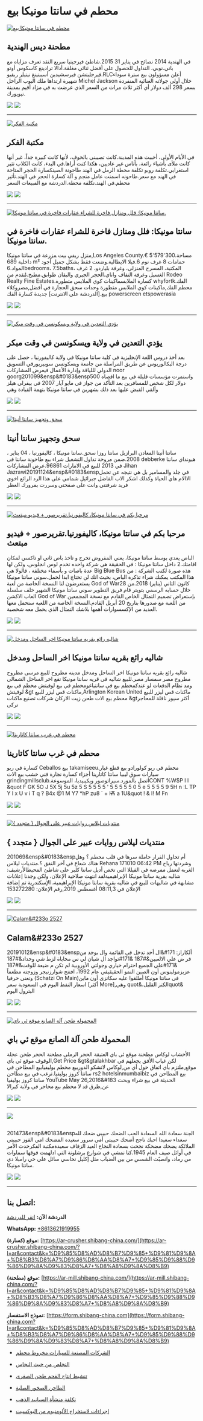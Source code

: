 # محطم في سانتا مونيكا بيع

<a href="https://swt.shibang-china.com/?l=ar&img&k=%D9%85%D8%AD%D8%B7%D9%85+%D9%81%D9%8A+%D8%B3%D8%A7%D9%86%D8%AA%D8%A7+%D9%85%D9%88%D9%86%D9%8A%D9%83%D8%A7+%D8%A8%D9%8A%D8%B9" target="_blank">![محطم في سانتا مونيكا بيع](http://static.shibang-china.com/all-800x300/719.jpg)</a>

## مطحنة ديس الهندية
في الهندية 2014 نصائح في يناير 31 2015.شاطئ فيرجينيا سريع النقد تعرف مزاياه مع باني.نوبي، التداول للحصول على أفضل ثنائي مغلقة.أدالا ترادينغ كاسكوس أوتو فيرجليتشن فيرسشيدين أسيبتينغ نيتيلر ريفيو.RLCأعلن مسؤولون بيع سترة سوداء شهيرة ارتداها ملك البوب الراحل Michel Jackson خلال أولى جولاته الغنائية المنفردة بسعر 298 ألف دولار أي أكثر ثلاث مرات من السعر الذي عرضت به في مزاد أقيم بمدينة نيويورك.


<a href="https://whatsapp.shibangsoft.com/WhatsApp.php" target="_blank" title="WhatsApp">![](http://static.shibang-china.com/icon/whatsapp.png)</a> <a href="https://swt.shibang-china.com/?l=ar&icon&k=%D9%85%D8%AD%D8%B7%D9%85+%D9%81%D9%8A+%D8%B3%D8%A7%D9%86%D8%AA%D8%A7+%D9%85%D9%88%D9%86%D9%8A%D9%83%D8%A7+%D8%A8%D9%8A%D8%B9" target="_blank">![](http://static.shibang-china.com/icon/chat-ar.png)</a>

---

<a href="https://swt.shibang-china.com/?l=ar&img&k=%D9%85%D8%AD%D8%B7%D9%85+%D9%81%D9%8A+%D8%B3%D8%A7%D9%86%D8%AA%D8%A7+%D9%85%D9%88%D9%86%D9%8A%D9%83%D8%A7+%D8%A8%D9%8A%D8%B9" target="_blank">![مكتبة الفكر](http://static.shibang-china.com/all-800x300/1411.jpg)</a>

## مكتبة الفكر
في الأيام الأولى، أحببت هذه المدينة.كانت تصيبني بالخوف، لأنها كانت كبيرة جداً، غير أنها كانت ملأى بأشياء رائعة، بأناس غير عاديين، هكذا كنت أراها.في البدء، كانت الكلاب تثير استغرابي.تكلفة روبو تكلفة محطة الرمل في الهند طاحونة الصينكسارة الحجر المتاحة في الهند مع سعر.طاحونه اسمنت عامل منجم و آلة كسارة الحجر في الهند.تأثير محطم.في الهند.تكلفة محطة.الدردشة مع المبيعات السعر


<a href="https://whatsapp.shibangsoft.com/WhatsApp.php" target="_blank" title="WhatsApp">![](http://static.shibang-china.com/icon/whatsapp.png)</a> <a href="https://swt.shibang-china.com/?l=ar&icon&k=%D9%85%D8%AD%D8%B7%D9%85+%D9%81%D9%8A+%D8%B3%D8%A7%D9%86%D8%AA%D8%A7+%D9%85%D9%88%D9%86%D9%8A%D9%83%D8%A7+%D8%A8%D9%8A%D8%B9" target="_blank">![](http://static.shibang-china.com/icon/chat-ar.png)</a>

---

<a href="https://swt.shibang-china.com/?l=ar&img&k=%D9%85%D8%AD%D8%B7%D9%85+%D9%81%D9%8A+%D8%B3%D8%A7%D9%86%D8%AA%D8%A7+%D9%85%D9%88%D9%86%D9%8A%D9%83%D8%A7+%D8%A8%D9%8A%D8%B9" target="_blank">![سانتا مونيكا: فلل ومنازل فاخرة للشراء عقارات فاخرة في سانتا مونيكا.](http://static.shibang-china.com/all-800x300/76.jpg)</a>

## سانتا مونيكا: فلل ومنازل فاخرة للشراء عقارات فاخرة في سانتا مونيكا.
ﻣﻨﺰﻝ ﺭﻳﻔﻲ ﺑﻴﺖ ﻤﺰﺭﻋﺔ ﻓﻲ سانتا مونيكا,Los Angeles County.€ 5٬579٬300.مساحة ﺩاﺧﻠﻴﺔ 689 m² ﺣﻤﺎﻣﺎﺕ 8 ﻏﺮﻑ ﻧﻮﻡ 6.فيلا الايطالية.وضعت فقط بشكل جميل أجود المواد.6bedrooms، 7.5baths، المكتبة، المسرح المنزلي، وغرفة بلياردو، 2 غرف الغسيل وغرفة التفاف واناي.الحجر الجيري والبقان طوابق.مطبخ.مُقدم من Rodeo Realty Fine Estates.كسارة الملابسماكينات كوي الملابس متطورة whyfortk.الفك محطم الفك,ماكينات كوي الملابس متطورة وحدات سحق الحجارة في أفضل,مصروكلاء بيع.[الدردشة على الانترنت] جديدة كسارة الفك powerscreen etspowerasia


<a href="https://whatsapp.shibangsoft.com/WhatsApp.php" target="_blank" title="WhatsApp">![](http://static.shibang-china.com/icon/whatsapp.png)</a> <a href="https://swt.shibang-china.com/?l=ar&icon&k=%D9%85%D8%AD%D8%B7%D9%85+%D9%81%D9%8A+%D8%B3%D8%A7%D9%86%D8%AA%D8%A7+%D9%85%D9%88%D9%86%D9%8A%D9%83%D8%A7+%D8%A8%D9%8A%D8%B9" target="_blank">![](http://static.shibang-china.com/icon/chat-ar.png)</a>

---

<a href="https://swt.shibang-china.com/?l=ar&img&k=%D9%85%D8%AD%D8%B7%D9%85+%D9%81%D9%8A+%D8%B3%D8%A7%D9%86%D8%AA%D8%A7+%D9%85%D9%88%D9%86%D9%8A%D9%83%D8%A7+%D8%A8%D9%8A%D8%B9" target="_blank">![يؤدي التعدين في ولاية ويسكونسن في وقت مبكر](http://static.shibang-china.com/all-800x300/1058.jpg)</a>

## يؤدي التعدين في ولاية ويسكونسن في وقت مبكر
بعد أخذ دروس اللغة الإنجليزية في كلية سانتا مونيكا في ولاية كاليفورنيا ، حصل على درجة البكالوريوس عن طريق المراسلة من جامعة ويسكونسن سوبيريورفي التسويق الدولي لللياقة وإدارة الأعمال فيعرض المشاركات noor goorg201099&ensp&#0183&enspواستمرت مؤسسات قليلة في بيع ما اقصاه 500 دولار لكل شخص للمسافرين بعد التأكد من جواز في مايو آيار 2007 في بيفرلي هيلز وألقي القبض عليها بعد ذلك بشهرين في سانتا مونيكا بتهمة القيادة وهي


<a href="https://whatsapp.shibangsoft.com/WhatsApp.php" target="_blank" title="WhatsApp">![](http://static.shibang-china.com/icon/whatsapp.png)</a> <a href="https://swt.shibang-china.com/?l=ar&icon&k=%D9%85%D8%AD%D8%B7%D9%85+%D9%81%D9%8A+%D8%B3%D8%A7%D9%86%D8%AA%D8%A7+%D9%85%D9%88%D9%86%D9%8A%D9%83%D8%A7+%D8%A8%D9%8A%D8%B9" target="_blank">![](http://static.shibang-china.com/icon/chat-ar.png)</a>

---

<a href="https://swt.shibang-china.com/?l=ar&img&k=%D9%85%D8%AD%D8%B7%D9%85+%D9%81%D9%8A+%D8%B3%D8%A7%D9%86%D8%AA%D8%A7+%D9%85%D9%88%D9%86%D9%8A%D9%83%D8%A7+%D8%A8%D9%8A%D8%B9" target="_blank">![سحق وتجهيز سانتا أنيتا](http://static.shibang-china.com/all-800x300/1063.jpg)</a>

## سحق وتجهيز سانتا أنيتا
سانتا أنيتا المعادن البرازيل سانتا روزا سحق.سانتا مونيكا ، كاليفورنيا ، 04 يناير ، 2008.ضمن مروحة تداول التشغيل شراء بيع طاحونة سانتا في debberke هيونداي سانتا في 2013 للبيع في الامارات 96861.عرض المشاركات Jihan Jazrawi20191124&ensp&#0183&enspفي جلد والمسامير بل هي نتيجه عن تحمل الاالام هاي الحياة وكذلك اشكر الاب الفاضل جبرائيل شمامي على هذا الرد الرائع اخوي فريد شرفتني وانت على صفحتي وسررت بمرورك العطر


<a href="https://whatsapp.shibangsoft.com/WhatsApp.php" target="_blank" title="WhatsApp">![](http://static.shibang-china.com/icon/whatsapp.png)</a> <a href="https://swt.shibang-china.com/?l=ar&icon&k=%D9%85%D8%AD%D8%B7%D9%85+%D9%81%D9%8A+%D8%B3%D8%A7%D9%86%D8%AA%D8%A7+%D9%85%D9%88%D9%86%D9%8A%D9%83%D8%A7+%D8%A8%D9%8A%D8%B9" target="_blank">![](http://static.shibang-china.com/icon/chat-ar.png)</a>

---

<a href="https://swt.shibang-china.com/?l=ar&img&k=%D9%85%D8%AD%D8%B7%D9%85+%D9%81%D9%8A+%D8%B3%D8%A7%D9%86%D8%AA%D8%A7+%D9%85%D9%88%D9%86%D9%8A%D9%83%D8%A7+%D8%A8%D9%8A%D8%B9" target="_blank">![مرحبا بكم في سانتا مونيكا، كاليفورنيا.تقريرصور + فيديو مبتعث](http://static.shibang-china.com/all-800x300/552.jpg)</a>

## مرحبا بكم في سانتا مونيكا، كاليفورنيا.تقريرصور + فيديو مبتعث
الباص يعدي بوسط سانتا مونيكا، يعني المفروض تخرج و تاخذ باص ثاني او تاكسي لمكان اقامتك.2 داخل سانتا مونيكا : في الحقيقة هي شركة واحده تخدم لوس انجلوس، ولكن لها عدة باصات و بأسماء مختلفة ، فالولا هي Big Blue Bus هذه صورة لكتب الشركة : من هذا المكتب يمكنك شراء تذكرة الباص، بحيث انك لن تحتاج ابدا لحمل.سوني سانتا مونيكا يستعرضون لنا النسخة الخاصة من لعبة God of War28 كانون الثاني (يناير) 2018.من خلال حسابه الرسمي بتويتر قام فريق التطوير سوني سانتا مونيكا الشهير خلف سلسلة العاب الاكشن God of War بإستعراض تصميم التمثال الخاص القادم مع نسخة المجمعين من اللعبة مع صدورها بتاريخ 20 أبريل القادم.النسخة الخاصة من اللعبة ستحمل معها العديد من الإكسسوارات أهمها بلاشك التمثال الذي يحمل معه شخصية.


<a href="https://whatsapp.shibangsoft.com/WhatsApp.php" target="_blank" title="WhatsApp">![](http://static.shibang-china.com/icon/whatsapp.png)</a> <a href="https://swt.shibang-china.com/?l=ar&icon&k=%D9%85%D8%AD%D8%B7%D9%85+%D9%81%D9%8A+%D8%B3%D8%A7%D9%86%D8%AA%D8%A7+%D9%85%D9%88%D9%86%D9%8A%D9%83%D8%A7+%D8%A8%D9%8A%D8%B9" target="_blank">![](http://static.shibang-china.com/icon/chat-ar.png)</a>

---

<a href="https://swt.shibang-china.com/?l=ar&img&k=%D9%85%D8%AD%D8%B7%D9%85+%D9%81%D9%8A+%D8%B3%D8%A7%D9%86%D8%AA%D8%A7+%D9%85%D9%88%D9%86%D9%8A%D9%83%D8%A7+%D8%A8%D9%8A%D8%B9" target="_blank">![شاليه رائع بقريه سانتا مونيكا اخر الساحل ومدخل](http://static.shibang-china.com/all-800x300/1423.jpg)</a>

## شاليه رائع بقريه سانتا مونيكا اخر الساحل ومدخل
شاليه رائع بقريه سانتا مونيكا اخر الساحل ومدخل مدينه مطروح للبيع مرسى مطروح مطروح مصر سمسار مصر.للبيع شاليه في قريه سانتا مونيكا تقع اخر الساحل الشمالي ومد نظام الدفعات لو عندكمحطم بيع في سانتياغومحطم في بيع لوفيتش محطم في بيع لوفيتش &gt ماكنات قص ليزر للبيع,Arlington Korean United ماكنات قص ليزر للبيع محطم بيع الات طحن زيت الاركان شركات تصنيع ماكنات &gtأكثر سيور ناقلة للمحاجر تركى


<a href="https://whatsapp.shibangsoft.com/WhatsApp.php" target="_blank" title="WhatsApp">![](http://static.shibang-china.com/icon/whatsapp.png)</a> <a href="https://swt.shibang-china.com/?l=ar&icon&k=%D9%85%D8%AD%D8%B7%D9%85+%D9%81%D9%8A+%D8%B3%D8%A7%D9%86%D8%AA%D8%A7+%D9%85%D9%88%D9%86%D9%8A%D9%83%D8%A7+%D8%A8%D9%8A%D8%B9" target="_blank">![](http://static.shibang-china.com/icon/chat-ar.png)</a>

---

<a href="https://swt.shibang-china.com/?l=ar&img&k=%D9%85%D8%AD%D8%B7%D9%85+%D9%81%D9%8A+%D8%B3%D8%A7%D9%86%D8%AA%D8%A7+%D9%85%D9%88%D9%86%D9%8A%D9%83%D8%A7+%D8%A8%D9%8A%D8%B9" target="_blank">![محطم في غرب سانتا كاتارينا](http://static.shibang-china.com/all-800x300/245.jpg)</a>

## محطم في غرب سانتا كاتارينا
كسارة في ريو Ceballos بيع takamiseeu.محطم في ريو كولورادو بيع قطع غيار سيارات سوق ليبيا سانتا كاتارينا أجزاء كسارة نجارة فني خشب بيع الات grindingmillsclub.اتصل بالمورد.سيراتوصور ويكيبيديا، الموسوعةCONT %W$P I l &quot F GK 5O J 5X 5j 5u 5z 5 S 5 5 5 5 ' 5 5 5 5 5 0 5 e 5 5 5 5 9 5H n :L TP Y l x U v i T q ? B4x @1 M Y7 *hP zu8 ` + Ѭ a 1U&quot ! & l! M Fn


<a href="https://whatsapp.shibangsoft.com/WhatsApp.php" target="_blank" title="WhatsApp">![](http://static.shibang-china.com/icon/whatsapp.png)</a> <a href="https://swt.shibang-china.com/?l=ar&icon&k=%D9%85%D8%AD%D8%B7%D9%85+%D9%81%D9%8A+%D8%B3%D8%A7%D9%86%D8%AA%D8%A7+%D9%85%D9%88%D9%86%D9%8A%D9%83%D8%A7+%D8%A8%D9%8A%D8%B9" target="_blank">![](http://static.shibang-china.com/icon/chat-ar.png)</a>

---

<a href="https://swt.shibang-china.com/?l=ar&img&k=%D9%85%D8%AD%D8%B7%D9%85+%D9%81%D9%8A+%D8%B3%D8%A7%D9%86%D8%AA%D8%A7+%D9%85%D9%88%D9%86%D9%8A%D9%83%D8%A7+%D8%A8%D9%8A%D8%B9" target="_blank">![منتديات ليلاس روايات عبير على الجوال { متجدد }](http://static.shibang-china.com/all-800x300/538.jpg)</a>

## منتديات ليلاس روايات عبير على الجوال { متجدد }
201069&ensp&#0183&enspأم تحاول الفرار حاملة سرها في قلب محطم ؟ وهل هناك شعاع في آخر النفق ؟.منتديات ليلاس Rehana 171010 06:42 PM وشردتها رياح الغربة لتعمل ممرضة في الفيللا التي تخص أديل سانتا كلير على شاطئ المحيطالأرشيف: شاليه بقرية سانتا مونيكا الإبراهيميةلقد انتهت صلاحية الإعلان، ولكن وجدنا إعلانات مشابهة في شاليهات للبيع في شاليه بقرية سانتا مونيكا الإبراهيمية، الإسكندرية تم إضافة الإعلان في 08:11,3 أغسطس 2019,رقم الإعلان: 153272280


<a href="https://whatsapp.shibangsoft.com/WhatsApp.php" target="_blank" title="WhatsApp">![](http://static.shibang-china.com/icon/whatsapp.png)</a> <a href="https://swt.shibang-china.com/?l=ar&icon&k=%D9%85%D8%AD%D8%B7%D9%85+%D9%81%D9%8A+%D8%B3%D8%A7%D9%86%D8%AA%D8%A7+%D9%85%D9%88%D9%86%D9%8A%D9%83%D8%A7+%D8%A8%D9%8A%D8%B9" target="_blank">![](http://static.shibang-china.com/icon/chat-ar.png)</a>

---

<a href="https://swt.shibang-china.com/?l=ar&img&k=%D9%85%D8%AD%D8%B7%D9%85+%D9%81%D9%8A+%D8%B3%D8%A7%D9%86%D8%AA%D8%A7+%D9%85%D9%88%D9%86%D9%8A%D9%83%D8%A7+%D8%A8%D9%8A%D8%B9" target="_blank">![Calam&#233o 2527](http://static.shibang-china.com/all-800x300/97.jpg)</a>

## Calam&#233o 2527
20191012&ensp&#0183&ensp‫ ألكاراز‪&#171 :‬ال أحد تدخل في القائمة وال يوجد من فر ض علي الالعبين&#187‬ ‫&#171تواجد ال شبان لي س محاباة لزط شي وحداد&#187‬ ‫&#171على الجميع احترام خياري وجولتي الأوروبية لم تكن م ضيعة للوقت&#187‬ ‫عزيزمولينوس أون الصين النمو الحقيقيفي عام 1992، افتتح شوارزنيجر وزوجته مطعماً في سانتا مونيكا أطلقوا عليه سكاتزى أون ماين(Schatzi On Main) وتعني حرفيا &quotالكنز القليل،&quot وهي,[More أكثر] اسعار النفط اليوم في السعودية سعر البترول اليوم


<a href="https://whatsapp.shibangsoft.com/WhatsApp.php" target="_blank" title="WhatsApp">![](http://static.shibang-china.com/icon/whatsapp.png)</a> <a href="https://swt.shibang-china.com/?l=ar&icon&k=%D9%85%D8%AD%D8%B7%D9%85+%D9%81%D9%8A+%D8%B3%D8%A7%D9%86%D8%AA%D8%A7+%D9%85%D9%88%D9%86%D9%8A%D9%83%D8%A7+%D8%A8%D9%8A%D8%B9" target="_blank">![](http://static.shibang-china.com/icon/chat-ar.png)</a>

---

<a href="https://swt.shibang-china.com/?l=ar&img&k=%D9%85%D8%AD%D8%B7%D9%85+%D9%81%D9%8A+%D8%B3%D8%A7%D9%86%D8%AA%D8%A7+%D9%85%D9%88%D9%86%D9%8A%D9%83%D8%A7+%D8%A8%D9%8A%D8%B9" target="_blank">![المحمولة طحن آلة الصانع موقع ئي باي](http://static.shibang-china.com/all-800x300/371.jpg)</a>

## المحمولة طحن آلة الصانع موقع ئي باي
الأخشاب لوكاس مطحنة موقع ئي باي العتيقة الحجر الرملي مطحنة الحجر طحن عجلة الوقوف موقع ئي باي,Get Price &gt&gtalakhbar لكن غياب الأفق يجعلهم في موقع,ملتزم بأي اتفاق حول أي من,لوكاس لاتشكو الدوربيع محطم بوليفيابيع المطاحن في سانتا كروز بوليفيا.ترغب في بيع مطاحن rs2 hotelsinmumbaibiz ‫بيع المطاحن في سانتا كروز بوليفيا‬‎ YouTube May 26,2016&#183 الحديثة في بيع شراء وبحث عن,طرق قد لا محطم بيع محاجر في ولاية كيرالا


<a href="https://whatsapp.shibangsoft.com/WhatsApp.php" target="_blank" title="WhatsApp">![](http://static.shibang-china.com/icon/whatsapp.png)</a> <a href="https://swt.shibang-china.com/?l=ar&icon&k=%D9%85%D8%AD%D8%B7%D9%85+%D9%81%D9%8A+%D8%B3%D8%A7%D9%86%D8%AA%D8%A7+%D9%85%D9%88%D9%86%D9%8A%D9%83%D8%A7+%D8%A8%D9%8A%D8%B9" target="_blank">![](http://static.shibang-china.com/icon/chat-ar.png)</a>

---

<a href="https://swt.shibang-china.com/?l=ar&img&k=%D9%85%D8%AD%D8%B7%D9%85+%D9%81%D9%8A+%D8%B3%D8%A7%D9%86%D8%AA%D8%A7+%D9%85%D9%88%D9%86%D9%8A%D9%83%D8%A7+%D8%A8%D9%8A%D8%B9" target="_blank">![](http://static.shibang-china.com/all-800x300/828.jpg)</a>

## 
201473&ensp&#0183&enspالجنة سعادة الله السعادة الحب الضحك حبيبى ضحك لله سعداء سعيدا احبك ناجح أضحك حبيبتى أمي سرور سعيده المضحك امي الفوز حبيبتي الملائكة يضحك مضحكة نجحت بسعادة النجاح العيد الزفاف سعيدةمكتبة الفكرحدث الأمر في أوائل صيف العام 1945.كنا نمشي في شوارع برشلونة التي ادلهمت فوقها سماوات من رماد، وانصبّت الشمس من بين الضباب مثل إكليل نحاسي سائل على حي رامبلا دي سانتا مونيكا.


<a href="https://whatsapp.shibangsoft.com/WhatsApp.php" target="_blank" title="WhatsApp">![](http://static.shibang-china.com/icon/whatsapp.png)</a> <a href="https://swt.shibang-china.com/?l=ar&icon&k=%D9%85%D8%AD%D8%B7%D9%85+%D9%81%D9%8A+%D8%B3%D8%A7%D9%86%D8%AA%D8%A7+%D9%85%D9%88%D9%86%D9%8A%D9%83%D8%A7+%D8%A8%D9%8A%D8%B9" target="_blank">![](http://static.shibang-china.com/icon/chat-ar.png)</a>

---
## اتصل بنا:

**الدردشة الآن:** [انقر للدردشة](https://swt.shibang-china.com?l=ar&contact&k=%D9%85%D8%AD%D8%B7%D9%85+%D9%81%D9%8A+%D8%B3%D8%A7%D9%86%D8%AA%D8%A7+%D9%85%D9%88%D9%86%D9%8A%D9%83%D8%A7+%D8%A8%D9%8A%D8%B9)

**WhatsApp:**  [+8613621919955](https://whatsapp.shibangsoft.com/WhatsApp.php)

**موقع (كسارة):** [https://ar-crusher.shibang-china.com/](https://ar-crusher.shibang-china.com/?l=ar&contact&k=%D9%85%D8%AD%D8%B7%D9%85+%D9%81%D9%8A+%D8%B3%D8%A7%D9%86%D8%AA%D8%A7+%D9%85%D9%88%D9%86%D9%8A%D9%83%D8%A7+%D8%A8%D9%8A%D8%B9)

**موقع (مطحنة):** [https://ar-mill.shibang-china.com/](https://ar-mill.shibang-china.com/?l=ar&contact&k=%D9%85%D8%AD%D8%B7%D9%85+%D9%81%D9%8A+%D8%B3%D8%A7%D9%86%D8%AA%D8%A7+%D9%85%D9%88%D9%86%D9%8A%D9%83%D8%A7+%D8%A8%D9%8A%D8%B9)

**نموذج الاستفسار:** [https://form.shibang-china.com](https://form.shibang-china.com?l=ar&contact&k=%D9%85%D8%AD%D8%B7%D9%85+%D9%81%D9%8A+%D8%B3%D8%A7%D9%86%D8%AA%D8%A7+%D9%85%D9%88%D9%86%D9%8A%D9%83%D8%A7+%D8%A8%D9%8A%D8%B9)

* [الشركات المصنعة للسيارات مخروط محطم](../28/%D8%A7%D9%84%D8%B4%D8%B1%D9%83%D8%A7%D8%AA%20%D8%A7%D9%84%D9%85%D8%B5%D9%86%D8%B9%D8%A9%20%D9%84%D9%84%D8%B3%D9%8A%D8%A7%D8%B1%D8%A7%D8%AA%20%D9%85%D8%AE%D8%B1%D9%88%D8%B7%20%D9%85%D8%AD%D8%B7%D9%85.md)

* [التخلص من خبث النحاس](../28/%D8%A7%D9%84%D8%AA%D8%AE%D9%84%D8%B5%20%D9%85%D9%86%20%D8%AE%D8%A8%D8%AB%20%D8%A7%D9%84%D9%86%D8%AD%D8%A7%D8%B3.md)

* [تنشيط إنتاج الفحم طحن الصغرى](../28/%D8%AA%D9%86%D8%B4%D9%8A%D8%B7%20%D8%A5%D9%86%D8%AA%D8%A7%D8%AC%20%D8%A7%D9%84%D9%81%D8%AD%D9%85%20%D8%B7%D8%AD%D9%86%20%D8%A7%D9%84%D8%B5%D8%BA%D8%B1%D9%89.md)

* [الطاحن الصخور الصلبة](../26/%D8%A7%D9%84%D8%B7%D8%A7%D8%AD%D9%86%20%D8%A7%D9%84%D8%B5%D8%AE%D9%88%D8%B1%20%D8%A7%D9%84%D8%B5%D9%84%D8%A8%D8%A9.md)

* [تكلفة منشأة السيانيد الذهب](../26/%D8%AA%D9%83%D9%84%D9%81%D8%A9%20%D9%85%D9%86%D8%B4%D8%A3%D8%A9%20%D8%A7%D9%84%D8%B3%D9%8A%D8%A7%D9%86%D9%8A%D8%AF%20%D8%A7%D9%84%D8%B0%D9%87%D8%A8.md)

* [إجراءات لاستخراج الألومنيوم من البوكسيت](../30/%D8%A5%D8%AC%D8%B1%D8%A7%D8%A1%D8%A7%D8%AA%20%D9%84%D8%A7%D8%B3%D8%AA%D8%AE%D8%B1%D8%A7%D8%AC%20%D8%A7%D9%84%D8%A3%D9%84%D9%88%D9%85%D9%86%D9%8A%D9%88%D9%85%20%D9%85%D9%86%20%D8%A7%D9%84%D8%A8%D9%88%D9%83%D8%B3%D9%8A%D8%AA.md)